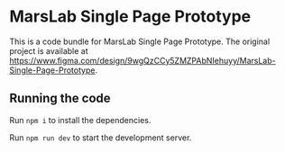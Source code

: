 
  # MarsLab Single Page Prototype

  This is a code bundle for MarsLab Single Page Prototype. The original project is available at https://www.figma.com/design/9wgQzCCy5ZMZPAbNIehuyy/MarsLab-Single-Page-Prototype.

  ## Running the code

  Run `npm i` to install the dependencies.

  Run `npm run dev` to start the development server.
  
